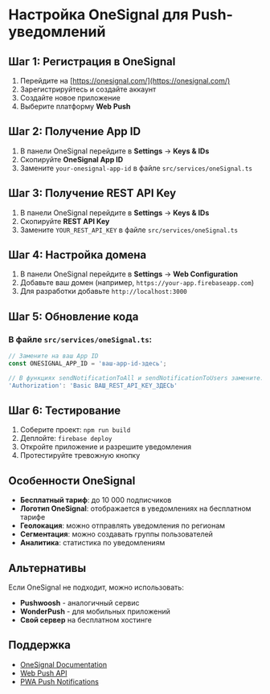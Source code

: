 # Настройка OneSignal для Push-уведомлений

## Шаг 1: Регистрация в OneSignal

1. Перейдите на [https://onesignal.com/](https://onesignal.com/)
2. Зарегистрируйтесь и создайте аккаунт
3. Создайте новое приложение
4. Выберите платформу **Web Push**

## Шаг 2: Получение App ID

1. В панели OneSignal перейдите в **Settings** → **Keys & IDs**
2. Скопируйте **OneSignal App ID**
3. Замените `your-onesignal-app-id` в файле `src/services/oneSignal.ts`

## Шаг 3: Получение REST API Key

1. В панели OneSignal перейдите в **Settings** → **Keys & IDs**
2. Скопируйте **REST API Key**
3. Замените `YOUR_REST_API_KEY` в файле `src/services/oneSignal.ts`

## Шаг 4: Настройка домена

1. В панели OneSignal перейдите в **Settings** → **Web Configuration**
2. Добавьте ваш домен (например, `https://your-app.firebaseapp.com`)
3. Для разработки добавьте `http://localhost:3000`

## Шаг 5: Обновление кода

### В файле `src/services/oneSignal.ts`:

```typescript
// Замените на ваш App ID
const ONESIGNAL_APP_ID = 'ваш-app-id-здесь';

// В функциях sendNotificationToAll и sendNotificationToUsers замените:
'Authorization': 'Basic ВАШ_REST_API_KEY_ЗДЕСЬ'
```

## Шаг 6: Тестирование

1. Соберите проект: `npm run build`
2. Деплойте: `firebase deploy`
3. Откройте приложение и разрешите уведомления
4. Протестируйте тревожную кнопку

## Особенности OneSignal

- **Бесплатный тариф**: до 10 000 подписчиков
- **Логотип OneSignal**: отображается в уведомлениях на бесплатном тарифе
- **Геолокация**: можно отправлять уведомления по регионам
- **Сегментация**: можно создавать группы пользователей
- **Аналитика**: статистика по уведомлениям

## Альтернативы

Если OneSignal не подходит, можно использовать:
- **Pushwoosh** - аналогичный сервис
- **WonderPush** - для мобильных приложений
- **Свой сервер** на бесплатном хостинге

## Поддержка

- [OneSignal Documentation](https://documentation.onesignal.com/)
- [Web Push API](https://developer.mozilla.org/en-US/docs/Web/API/Push_API)
- [PWA Push Notifications](https://web.dev/push-notifications/) 